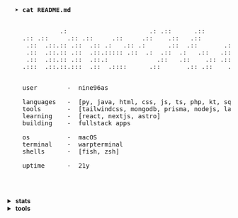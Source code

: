 <pre>
  
  
  <strong>➤ cat README.md</strong>                                                    
                                                                    
                                                                          
              .:                      .: .::      .::                     
    .:: .::     .:: .::     .::     .::    .::   .::        .::     .:::: 
     .::  .::.:: .::  .:: .:   .:: .:      .::  .::       .::  .:: .::    
     .::  .::.:: .::  .::.::::: .::  .:  .::  .:   .::   .::   .::   .::: 
     .::  .::.:: .::  .::.:             .::   .::    .:: .::   .::     .::
    .:::  .::.::.:::  .::  .::::      .::       .:: .::    .:: .:::.:: .::
                                                                    
                                                                    
    user        -  nine96as

    languages   -  [py, java, html, css, js, ts, php, kt, sql, html, css]
    tools       -  [tailwindcss, mongodb, prisma, nodejs, laravel, docker, express, flask, jest, react, vite]
    learning    -  [react, nextjs, astro]
    building    -  fullstack apps

    os          -  macOS
    terminal    -  warpterminal
    shells      -  [fish, zsh]

    uptime      -  21y

  
</pre>

<br/>

<details>
  <summary><b>&nbsp;stats&nbsp;</b></summary>
  <br/>
  <img align="left" src="https://github.com/nine96as/github-stats-transparent/blob/output/generated/overview.svg" />

  <img src="https://github.com/nine96as/github-stats-transparent/blob/output/generated/languages.svg" />
</details>

<details>
  <summary><b>&nbsp;tools&nbsp;</b></summary>
  <br/>
  <a href="https://skillicons.dev">
    <img src="https://skillicons.dev/icons?i=tailwindcss,mongodb,mysql,postgresql,prisma,docker,express,flask,jest,react,vite" />
  </a>
</details>
